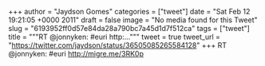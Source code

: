 
+++
author = "Jaydson Gomes"
categories = ["tweet"]
date = "Sat Feb 12 19:21:05 +0000 2011"
draft = false
image = "No media found for this Tweet"
slug = "6193952ff0d57e84da28a790bc7a45d1d7f512ca"
tags = ["tweet"]
title = """RT @jonnyken: #euri http:..."""
tweet = true
tweet_url = "https://twitter.com/jaydson/status/36505085265584128"
+++
RT @jonnyken: #euri http://migre.me/3RK0p
